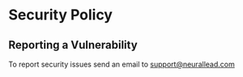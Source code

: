 # Security Policy

## Reporting a Vulnerability

To report security issues send an email to support@neurallead.com
